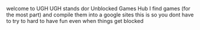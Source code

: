 welcome to UGH
UGH stands dor Unblocked Games Hub
I find games (for the most part) 
and compile them into a google sites
this is so you dont have to try to hard to have fun
even when things get blocked
